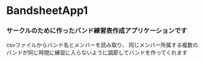 # BandsheetApp1

### サークルのために作ったバンド練習表作成アプリケーションです

 csvファイルからバンド名とメンバーを読み取り、
 同じメンバー所属する複数のバンドが同じ時間に練習に入らないように調節してバンドを作ってくれます
